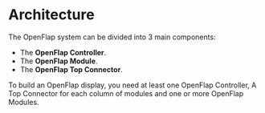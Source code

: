 # Architecture

The OpenFlap system can be divided into 3 main components:

- The **OpenFlap Controller**.
- The **OpenFlap Module**.
- The **OpenFlap Top Connector**.

To build an OpenFlap display, you need at least one OpenFlap Controller, A Top Connector for each column of modules and one or more OpenFlap Modules.